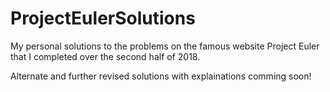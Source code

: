# ProjectEulerSolutions
My personal solutions to the problems on the famous website Project Euler that I completed over the second half of 2018. 

Alternate and further revised solutions with explainations comming soon!
